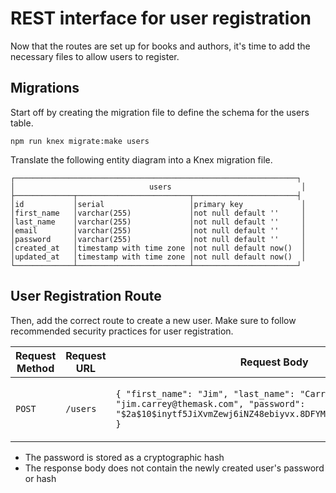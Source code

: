 # REST interface for user registration

Now that the routes are set up for books and authors, it's time to add the necessary files to allow users to register.

## Migrations

Start off by creating the migration file to define the schema for the users table.

```shell
npm run knex migrate:make users
```

Translate the following entity diagram into a Knex migration file.

```text
┌───────────────────────────────────────────────────────────────┐
│                              users                             │
├─────────────┬─────────────────────────┬───────────────────────┤
│id           │serial                   │primary key             │
│first_name   │varchar(255)             │not null default ''     │
│last_name    │varchar(255)             │not null default ''     │
│email        │varchar(255)             │not null default ''     │
│password     │varchar(255)             │not null default ''     │
│created_at   │timestamp with time zone │not null default now()  │
│updated_at   │timestamp with time zone │not null default now()  │
└─────────────┴─────────────────────────┴───────────────────────┘
```

## User Registration Route

Then, add the correct route to create a new user. Make sure to follow recommended security practices for user registration.

| Request Method | Request URL        | Request Body                                                                                           | Response Status | Response Content-Type | Response Body                                                                                                                               |
|----------------|--------------------|--------------------------------------------------------------------------------------------------------|-----------------|-----------------------|---------------------------------------------------------------------------------------------------------------------------------------------|
| `POST`         | `/users`           | `{ "first_name": "Jim", "last_name": "Carrey", "email": "jim.carrey@themask.com", "password": "$2a$10$inytf5JiXvmZewj6iNZ48ebiyvx.8DFYM1HSRAine1JlhRovEEYr." }` | `200`           | `application/json`    | `{ "id": 1, "first_name": "Jim", "last_name": "Carrey", "email": "jim.carrey@themask.com", "created_at": "now()", "updated_at": "now()" }`                                      |

- The password is stored as a cryptographic hash
- The response body does not contain the newly created user's password or hash
